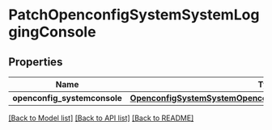 # PatchOpenconfigSystemSystemLoggingConsole

## Properties
Name | Type | Description | Notes
------------ | ------------- | ------------- | -------------
**openconfig_systemconsole** | [**OpenconfigSystemSystemOpenconfigsystemsystemLoggingConsole**](OpenconfigSystemSystemOpenconfigsystemsystemLoggingConsole.md) |  | [optional] 

[[Back to Model list]](../README.md#documentation-for-models) [[Back to API list]](../README.md#documentation-for-api-endpoints) [[Back to README]](../README.md)


